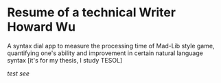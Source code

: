 # Resume of a technical Writer Howard Wu

A syntax dial app to measure the processing time of Mad-Lib style game, quantifying one's ability and improvement in certain natural language syntax [it's for my thesis, I study TESOL]

_test see_

